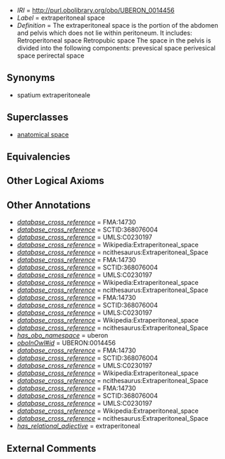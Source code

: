  * *IRI* = http://purl.obolibrary.org/obo/UBERON_0014456
 * *Label* = extraperitoneal space
 * *Definition* = The extraperitoneal space is the portion of the abdomen and pelvis which does not lie within peritoneum. It includes: Retroperitoneal space Retropubic space The space in the pelvis is divided into the following components: prevesical space perivesical space perirectal space

## Synonyms

 * spatium extraperitoneale

## Superclasses

 * [anatomical space](../../UBERON/64/UBERON_0000464.md)

## Equivalencies


## Other Logical Axioms


## Other Annotations

 * *[database_cross_reference](../../ef/oboInOwl#hasDbXref.md)* = FMA:14730
 * *[database_cross_reference](../../ef/oboInOwl#hasDbXref.md)* = SCTID:368076004
 * *[database_cross_reference](../../ef/oboInOwl#hasDbXref.md)* = UMLS:C0230197
 * *[database_cross_reference](../../ef/oboInOwl#hasDbXref.md)* = Wikipedia:Extraperitoneal_space
 * *[database_cross_reference](../../ef/oboInOwl#hasDbXref.md)* = ncithesaurus:Extraperitoneal_Space
 * *[database_cross_reference](../../ef/oboInOwl#hasDbXref.md)* = FMA:14730
 * *[database_cross_reference](../../ef/oboInOwl#hasDbXref.md)* = SCTID:368076004
 * *[database_cross_reference](../../ef/oboInOwl#hasDbXref.md)* = UMLS:C0230197
 * *[database_cross_reference](../../ef/oboInOwl#hasDbXref.md)* = Wikipedia:Extraperitoneal_space
 * *[database_cross_reference](../../ef/oboInOwl#hasDbXref.md)* = ncithesaurus:Extraperitoneal_Space
 * *[database_cross_reference](../../ef/oboInOwl#hasDbXref.md)* = FMA:14730
 * *[database_cross_reference](../../ef/oboInOwl#hasDbXref.md)* = SCTID:368076004
 * *[database_cross_reference](../../ef/oboInOwl#hasDbXref.md)* = UMLS:C0230197
 * *[database_cross_reference](../../ef/oboInOwl#hasDbXref.md)* = Wikipedia:Extraperitoneal_space
 * *[database_cross_reference](../../ef/oboInOwl#hasDbXref.md)* = ncithesaurus:Extraperitoneal_Space
 * *[has_obo_namespace](../../ce/oboInOwl#hasOBONamespace.md)* = uberon
 * *[oboInOwl#id](../../id/oboInOwl#id.md)* = UBERON:0014456
 * *[database_cross_reference](../../ef/oboInOwl#hasDbXref.md)* = FMA:14730
 * *[database_cross_reference](../../ef/oboInOwl#hasDbXref.md)* = SCTID:368076004
 * *[database_cross_reference](../../ef/oboInOwl#hasDbXref.md)* = UMLS:C0230197
 * *[database_cross_reference](../../ef/oboInOwl#hasDbXref.md)* = Wikipedia:Extraperitoneal_space
 * *[database_cross_reference](../../ef/oboInOwl#hasDbXref.md)* = ncithesaurus:Extraperitoneal_Space
 * *[database_cross_reference](../../ef/oboInOwl#hasDbXref.md)* = FMA:14730
 * *[database_cross_reference](../../ef/oboInOwl#hasDbXref.md)* = SCTID:368076004
 * *[database_cross_reference](../../ef/oboInOwl#hasDbXref.md)* = UMLS:C0230197
 * *[database_cross_reference](../../ef/oboInOwl#hasDbXref.md)* = Wikipedia:Extraperitoneal_space
 * *[database_cross_reference](../../ef/oboInOwl#hasDbXref.md)* = ncithesaurus:Extraperitoneal_Space
 * *[has_relational_adjective](../../UBPROP/07/UBPROP_0000007.md)* = extraperitoneal

## External Comments

